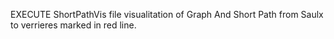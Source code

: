 EXECUTE ShortPathVis file
visualitation of Graph And Short Path from Saulx to verrieres
marked in red line. 


